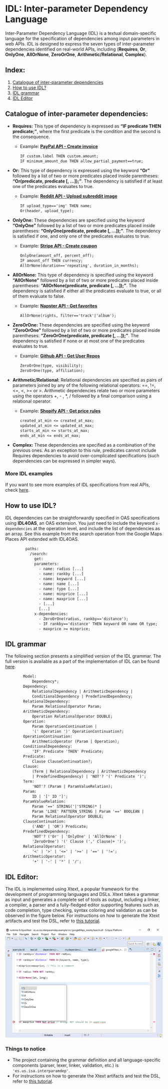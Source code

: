# IDL: Inter-parameter Dependency Language

Inter-Parameter Dependency Language (IDL) is a textual domain-specific language for the specification of dependencies among input parameters in web APIs.
IDL is designed to express the seven types of inter-parameter dependencies identified on real-world APIs, including (**Requires**, **Or**, **OnlyOne**, **AllOrNone**, **ZeroOrOne**, **Arithmetic/Relational**, **Complex**).

## Index:

1. [Catalogue of inter-parameter dependencies](#catalogue-of-inter-parameter-dependencies)
2. [How to use IDL?](#how-to-use-idl)
3. [IDL grammar](#idl-grammar)
4. [IDL Editor](#idl-editor)


## Catalogue of inter-parameter dependencies:

* **Requires:** This type of dependency is expressed as **“IF predicate THEN predicate;”**, where the first predicate is the condition and the second is the consequence. 
  * Example: **[PayPal API - Create invoice](https://developer.paypal.com/docs/api/invoicing/v1/#invoices_create)**

        IF custom.label THEN custom.amount;
        IF minimum_amount_due THEN allow_partial_payment==true;

* **Or:** This type of dependency is expressed using the keyword **“Or”** followed by a list of two or more predicates placed inside parentheses: **“Or(predicate, predicate [, ...]);”**. The dependency is satisfied if at least one of the predicates evaluates to true.
  * Example: **[Reddit API - Upload subreddit image](https://www.reddit.com/dev/api#POST_api_upload_sr_img)**

        IF upload_type=='img' THEN name;
        Or(header, upload_type);

* **OnlyOne:** These dependencies are specified using the keyword **“OnlyOne”** followed by a list of two or more predicates placed inside parentheses: **“OnlyOne(predicate, predicate [, ...]);”**. The dependency is satisfied if one, and only one of the predicates evaluates to true.
  * Example: **[Stripe API - Create coupon](https://stripe.com/docs/api/coupons/create)**
  
        OnlyOne(amount_off, percent_off);
        IF amount_off THEN currency;
        AllOrNone(duration=='repeating', duration_in_months);

* **AllOrNone:** This type of dependency is specified using the keyword **“AllOrNone”** followed by a list of two or more predicates placed inside parentheses: **“AllOrNone(predicate, predicate [, ...]);”**. The dependency is satisfied if either all the predicates evaluate to true, or all of them evaluate to false.
  * Example: **[Napster API - Get favorites](https://developer.prod.napster.com/#member-favorites)**

        AllOrNone(rights, filter=='track'|'album');

* **ZeroOrOne:** These dependencies are specified using the keyword **“ZeroOrOne”** followed by a list of two or more predicates placed inside parentheses: **“ZeroOrOne(predicate, predicate [, ...]);”**. The dependency is satisfied if none or at most one of the predicates evaluates to true.
  * Example: **[Github API - Get User Repos](https://docs.github.com/en/rest/repos/repos#list-repositories-for-the-authenticated-user)**

        ZeroOrOne(type, visibility);
        ZeroOrOne(type, affiliation);

* **Arithmetic/Relational:** Relational dependencies are specified as pairs of parameters joined by any of the following relational operators: ==, !=, <=, <, >= or >. Arithmetic dependencies relate two or more parameters using the operators +, - , *, / followed by a final comparison using a relational operator.
  * Example: **[Shopify API - Get price rules](https://shopify.dev/api/admin-rest/2022-10/resources/pricerule#index-2020-01)**

        created_at_min <= created_at_max;
        updated_at_min <= updated_at_max;
        starts_at_min <= starts_at_max;
        ends_at_min <= ends_at_max;
  
* **Complex:** These dependencies are specified as a combination of the previous ones. As an exception to this rule, predicates cannot include Requires dependencies to avoid over-complicated specifications (such dependencies can be expressed in simpler ways).

### More IDL examples
If you want to see more examples of IDL specifications from real APIs, check [here](es.us.isa.interparamdep/resources/expressiveness_evaluation).

## How to use IDL?

IDL dependencies can be straightforwardly specified in OAS specifications using **IDL4OAS**, an OAS extension. 
You just need to include the keyword `x-dependencies` at the operation level, and include the list of dependencies as an array. See this example from the search operation from
the Google Maps Places API extended with IDL4OAS.

             paths:
               /search:
                 get:
                 parameters:
                   - name: radius [...]
                   - name: rankby [...]
                   - name: keyword [...]
                   - name: name [...]
                   - name: type [...]
                   - name: minprice [...]
                   - name: maxprice [...]
                   - [...]
                   [...]
                 x-dependencies:
                   - ZeroOrOne(radius, rankby=='distance');
                   - IF rankby=='distance' THEN keyword OR name OR type;
                   - maxprice >= minprice;

## IDL grammar
The following section presents a simplified version of the IDL grammar. The full version is available as a part of the implementation of IDL can be found [here](https://github.com/isa-group/IDL/blob/master/es.us.isa.interparamdep/src/es/us/isa/interparamdep/InterparameterDependenciesLanguage.xtext).

            Model:
                Dependency*;
            Dependency:
                RelationalDependency | ArithmeticDependency |
                ConditionalDependency | PredefinedDependency;
            RelationalDependency:
                Param RelationalOperator Param;
            ArithmeticDependency:
                Operation RelationalOperator DOUBLE;
            Operation:
                Param OperationContinuation |
                '(' Operation ')' OperationContinuation?;
            OperationContinuation:
                ArithmeticOperator (Param | Operation);
            ConditionalDependency:
                'IF' Predicate 'THEN' Predicate;
            Predicate:
                Clause ClauseContinuation?;
            Clause:
                (Term | RelationalDependency | ArithmeticDependency
                | PredefinedDependency) | 'NOT'? '(' Predicate ')';
            Term:
                'NOT'? (Param | ParamValueRelation);
            Param:
                ID | '[' ID ']';
            ParamValueRelation:
                Param '==' STRING('|'STRING)* |
                Param 'LIKE' PATTERN_STRING | Param '==' BOOLEAN |
                Param RelationalOperator DOUBLE;
            ClauseContinuation:
                ('AND' | 'OR') Predicate;
            PredefinedDependency:
                'NOT'? ('Or' | 'OnlyOne' | 'AllOrNone' |
                'ZeroOrOne') '(' Clause (',' Clause)+ ')';
            RelationalOperator:
                '<' | '>' | '<=' | '>=' | '==' | '!=';
            ArithmeticOperator:
                '+' | '-' | '*' | '/';

## IDL Editor:

The IDL is implemented using Xtext, a popular framework for the development of programming languages and DSLs. Xtext takes a grammar as input and generates a complete set of tools as output, including a linker, a compiler, a parser and a fully-fledged editor supporting features such as code completion, type checking, syntax coloring and validation as can be observed in the figure below. For instructions on how to generate the Xtext artifacts and test the DSL, refer to [this tutorial](https://www.eclipse.org/Xtext/documentation/102_domainmodelwalkthrough.html).

![IDL Editor](https://raw.githubusercontent.com/isa-group/IDL/IDLWebsite/assets/images/IDLEditor.png)

### Things to notice
- The project containing the grammar definition and all language-specific components (parser, lexer, linker, validation, etc.) is ```'es.us.isa.interparamdep'```.
- For instructions on how to generate the Xtext artifacts and test the DSL, refer to [this tutorial](https://www.eclipse.org/Xtext/documentation/102_domainmodelwalkthrough.html).


